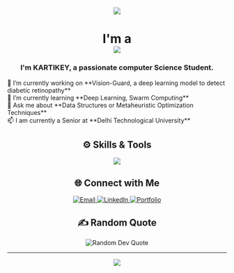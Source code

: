 <!-- Header -->
<h1 align="center">
    <img src="https://readme-typing-svg.herokuapp.com/?font=Righteous&size=35&center=true&vCenter=true&width=500&height=70&duration=4000&lines=Hey+It's+Me+!+👋;+KARTIKEY+SAXENA+!;" />
</h1>

<h1 align="center">
    I'm a
    <br/>
    <img src="https://readme-typing-svg.herokuapp.com/?font=Righteous&size=35&center=true&vCenter=true&width=500&height=70&duration=4000&lines=Developer;Researcher;Analyst;Gamer;Photographer;" />
</h1>



<h3 align="center">I'm KARTIKEY, a passionate computer Science Student.</h3>

<!-- About Me -->
<p align="left">
  🔭 I’m currently working on **Vision-Guard, a deep learning model to detect diabetic retinopathy**
  <br/>
  🌱 I’m currently learning **Deep Learning, Swarm Computing**
  <br/>
  💬 Ask me about **Data Structures or Metaheuristic Optimization Techniques**
  <br/>
  📫 I am currently a Senior at **Delhi Technological University**
</p>

<!-- Skills -->
<h2 align="center">⚙️ Skills & Tools</h2>
<p align="center">
  <img src="https://skillicons.dev/icons?i=python,javascript,react,nodejs,html,css,git,github,c,cpp,mysql,vscode" />
</p>

<!-- Connect with Me -->
<h2 align="center">🌐 Connect with Me</h2>
<p align="center">
  <a href="mailto:kartikeysaxena2030@gmail.com">
    <img src="https://img.shields.io/badge/Gmail-D14836?style=for-the-badge&logo=gmail&logoColor=white" alt="Email">
  </a>
  <a href="https://www.linkedin.com/in/kartikey-saxena/">
    <img src="https://img.shields.io/badge/LinkedIn-0077B5?style=for-the-badge&logo=linkedin&logoColor=white" alt="LinkedIn">
  </a>
  <a href="https://pixelpirate-kartikey.github.io/Visual-Odyssey/">
    <img src="https://img.shields.io/badge/Portfolio-FF5722?style=for-the-badge&logo=todoist&logoColor=white" alt="Portfolio">
  </a>
</p>

<!-- Random Dev Quote -->
<h2 align="center">✍️ Random Quote</h2>
<p align="center">
  <img src="https://quotes-github-readme.vercel.app/api?type=horizontal&theme=radical" alt="Random Dev Quote" />
</p>

<!-- Footer -->
<hr/>
<p align="center">
  <img src="https://readme-typing-svg.herokuapp.com/?font=Righteous&size=25&center=true&vCenter=true&width=500&height=70&duration=4000&lines=Thanks+for+visiting!+✌️;Connect+with+me+on+LinkedIn!🤝;">
</p>
